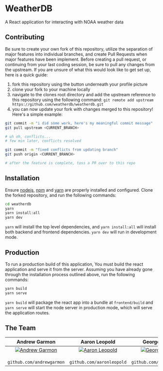 # WeatherDB

A React application for interacting with NOAA weather data

## Contributing

Be sure to create your own fork of this repository, utilize the separation of major features into individual branches, and create Pull Requests when major features have been implement. Before creating a pull request, or continuing from your last coding session, be sure to pull any changes from the upstream. If you are unsure of what this would look like to get set up, here is a quick guide:

1. fork this repository using the button underneath your profile picture
2. clone your fork to your machine locally
3. navigate to the clones root directory and add the upstream reference to this repository using the following command: `git remote add upstream https://github.com/weatherdb/weatherdb.git`
4. you can now update your fork with changes merged to this repository! Here's a simple example:

```bash
git commit -m "i did some work, here's my meaningful commit message"
git pull upstream <CURRENT_BRANCH>

# uh oh, conflicts...
# few min later, conflicts resolved

git commit -m "fixed conflicts from updating branch"
git push origin <CURRENT_BRANCH>

# after the feature is complete, toss a PR over to this repo
```

## Installation

Ensure [nodejs](https://nodejs.org/en/), [npm](https://www.npmjs.com/get-npm) and [yarn](https://classic.yarnpkg.com/en/docs/install/) are properly installed and configured. Clone the forked repository, and run the following commands:

```bash
cd weatherdb
yarn
yarn install:all
yarn dev
```

`yarn` will install the top level dependencies, and `yarn install:all` will install both backend and frontend dependencies. `yarn dev` will run in development mode.

## Production

To run a production build of this application, You must build the react application and serve it from the server. Assuming you have already gone through the installation process outlined above, run the following commands:

```bash
yarn build
yarn serve
```

`yarn build` will package the react app into a bundle at `frontend/build` and `yarn serve` will start the node server in production mode, which will serve the application routes.

## The Team

|                                                **Andrew Garmon**                                                 |                                                                      **Aaron Leopold**                                                                      |                                                **George Kolasa**                                                 |                                            **Octavio Ochoa**                                             |
| :--------------------------------------------------------------------------------------------------------------: | :---------------------------------------------------------------------------------------------------------------------------------------------------------: | :--------------------------------------------------------------------------------------------------------------: | :------------------------------------------------------------------------------------------------------: |
| [![Andrew Garmon](https://avatars2.githubusercontent.com/u/26702789?s=400&v=4)](https://github.com/andrewgarmon) | [![Aaron Leopold](https://avatars3.githubusercontent.com/u/36278431?s=400&u=e081a3c4c5721096cfff9a7f8399eeeee0026338&v=4)](https://github.com/aaronleopold) | [![George Kolasa](https://avatars3.githubusercontent.com/u/56131288?s=400&v=4)](https://github.com/georgekolasa) | [![Octavio Ochoa](https://avatars2.githubusercontent.com/u/70601718?s=400&v=4)](http://github.com/Oct8a) |
|                                            ` github.com/andrewgarmon`                                            |                                                                 ` github.com/aaronleopold`                                                                  |                                            ` github.com/georgekolasa`                                            |                                           ` github.com/Oct8a`                                            |
